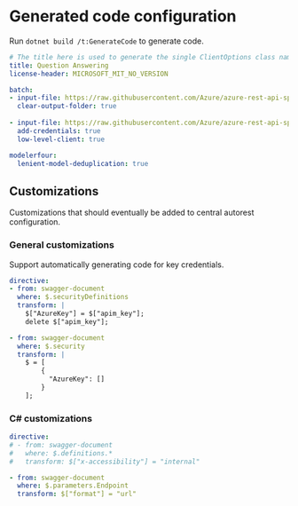 # Generated code configuration

Run `dotnet build /t:GenerateCode` to generate code.

``` yaml
# The title here is used to generate the single ClientOptions class name.
title: Question Answering
license-header: MICROSOFT_MIT_NO_VERSION

batch:
- input-file: https://raw.githubusercontent.com/Azure/azure-rest-api-specs/186cef39694c0b15c3ab3084656ac505ec512d38/specification/cognitiveservices/data-plane/Language/preview/2021-05-01-preview/questionanswering.json
  clear-output-folder: true
  
- input-file: https://raw.githubusercontent.com/Azure/azure-rest-api-specs/186cef39694c0b15c3ab3084656ac505ec512d38/specification/cognitiveservices/data-plane/Language/preview/2021-05-01-preview/questionanswering-authoring.json
  add-credentials: true
  low-level-client: true

modelerfour:
  lenient-model-deduplication: true
```

## Customizations

Customizations that should eventually be added to central autorest configuration.

### General customizations

Support automatically generating code for key credentials.

``` yaml
directive:
- from: swagger-document
  where: $.securityDefinitions
  transform: |
    $["AzureKey"] = $["apim_key"];
    delete $["apim_key"];

- from: swagger-document
  where: $.security
  transform: |
    $ = [
        {
          "AzureKey": []
        }
    ];
```

### C# customizations

``` yaml
directive:
# - from: swagger-document
#   where: $.definitions.*
#   transform: $["x-accessibility"] = "internal"

- from: swagger-document
  where: $.parameters.Endpoint
  transform: $["format"] = "url"
```
